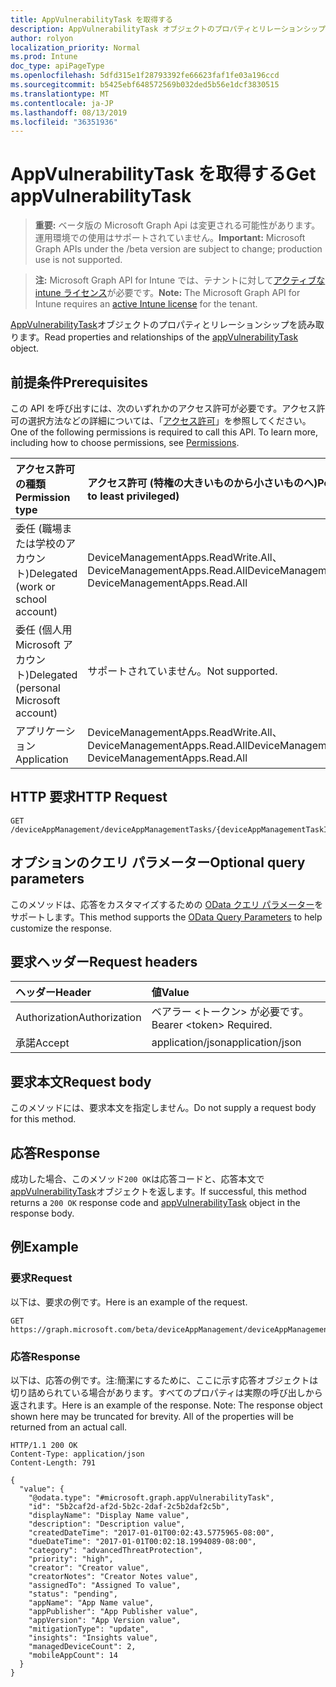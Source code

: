 ```yaml
---
title: AppVulnerabilityTask を取得する
description: AppVulnerabilityTask オブジェクトのプロパティとリレーションシップを読み取ります。
author: rolyon
localization_priority: Normal
ms.prod: Intune
doc_type: apiPageType
ms.openlocfilehash: 5dfd315e1f28793392fe66623faf1fe03a196ccd
ms.sourcegitcommit: b5425ebf648572569b032ded5b56e1dcf3830515
ms.translationtype: MT
ms.contentlocale: ja-JP
ms.lasthandoff: 08/13/2019
ms.locfileid: "36351936"
---
```

# <a name="get-appvulnerabilitytask"></a><span data-ttu-id="20972-103">AppVulnerabilityTask を取得する</span><span class="sxs-lookup"><span data-stu-id="20972-103">Get appVulnerabilityTask</span></span>

> <span data-ttu-id="20972-104">**重要:** ベータ版の Microsoft Graph Api は変更される可能性があります。運用環境での使用はサポートされていません。</span><span class="sxs-lookup"><span data-stu-id="20972-104">**Important:** Microsoft Graph APIs under the /beta version are subject to change; production use is not supported.</span></span>

> <span data-ttu-id="20972-105">**注:** Microsoft Graph API for Intune では、テナントに対して[アクティブな intune ライセンス](https://go.microsoft.com/fwlink/?linkid=839381)が必要です。</span><span class="sxs-lookup"><span data-stu-id="20972-105">**Note:** The Microsoft Graph API for Intune requires an [active Intune license](https://go.microsoft.com/fwlink/?linkid=839381) for the tenant.</span></span>

<span data-ttu-id="20972-106">[AppVulnerabilityTask](../resources/intune-partnerintegration-appvulnerabilitytask.md)オブジェクトのプロパティとリレーションシップを読み取ります。</span><span class="sxs-lookup"><span data-stu-id="20972-106">Read properties and relationships of the [appVulnerabilityTask](../resources/intune-partnerintegration-appvulnerabilitytask.md) object.</span></span>

## <a name="prerequisites"></a><span data-ttu-id="20972-107">前提条件</span><span class="sxs-lookup"><span data-stu-id="20972-107">Prerequisites</span></span>
<span data-ttu-id="20972-p101">この API を呼び出すには、次のいずれかのアクセス許可が必要です。アクセス許可の選択方法などの詳細については、「[アクセス許可](/graph/permissions-reference)」を参照してください。</span><span class="sxs-lookup"><span data-stu-id="20972-p101">One of the following permissions is required to call this API. To learn more, including how to choose permissions, see [Permissions](/graph/permissions-reference).</span></span>

|<span data-ttu-id="20972-110">アクセス許可の種類</span><span class="sxs-lookup"><span data-stu-id="20972-110">Permission type</span></span>|<span data-ttu-id="20972-111">アクセス許可 (特権の大きいものから小さいものへ)</span><span class="sxs-lookup"><span data-stu-id="20972-111">Permissions (from most to least privileged)</span></span>|
|:---|:---|
|<span data-ttu-id="20972-112">委任 (職場または学校のアカウント)</span><span class="sxs-lookup"><span data-stu-id="20972-112">Delegated (work or school account)</span></span>|<span data-ttu-id="20972-113">DeviceManagementApps.ReadWrite.All、DeviceManagementApps.Read.All</span><span class="sxs-lookup"><span data-stu-id="20972-113">DeviceManagementApps.ReadWrite.All, DeviceManagementApps.Read.All</span></span>|
|<span data-ttu-id="20972-114">委任 (個人用 Microsoft アカウント)</span><span class="sxs-lookup"><span data-stu-id="20972-114">Delegated (personal Microsoft account)</span></span>|<span data-ttu-id="20972-115">サポートされていません。</span><span class="sxs-lookup"><span data-stu-id="20972-115">Not supported.</span></span>|
|<span data-ttu-id="20972-116">アプリケーション</span><span class="sxs-lookup"><span data-stu-id="20972-116">Application</span></span>|<span data-ttu-id="20972-117">DeviceManagementApps.ReadWrite.All、DeviceManagementApps.Read.All</span><span class="sxs-lookup"><span data-stu-id="20972-117">DeviceManagementApps.ReadWrite.All, DeviceManagementApps.Read.All</span></span>|

## <a name="http-request"></a><span data-ttu-id="20972-118">HTTP 要求</span><span class="sxs-lookup"><span data-stu-id="20972-118">HTTP Request</span></span>
<!-- {
  "blockType": "ignored"
}
-->
``` http
GET /deviceAppManagement/deviceAppManagementTasks/{deviceAppManagementTaskId}
```

## <a name="optional-query-parameters"></a><span data-ttu-id="20972-119">オプションのクエリ パラメーター</span><span class="sxs-lookup"><span data-stu-id="20972-119">Optional query parameters</span></span>
<span data-ttu-id="20972-120">このメソッドは、応答をカスタマイズするための [OData クエリ パラメーター](https://docs.microsoft.com/en-us/graph/query-parameters)をサポートします。</span><span class="sxs-lookup"><span data-stu-id="20972-120">This method supports the [OData Query Parameters](https://docs.microsoft.com/en-us/graph/query-parameters) to help customize the response.</span></span>

## <a name="request-headers"></a><span data-ttu-id="20972-121">要求ヘッダー</span><span class="sxs-lookup"><span data-stu-id="20972-121">Request headers</span></span>
|<span data-ttu-id="20972-122">ヘッダー</span><span class="sxs-lookup"><span data-stu-id="20972-122">Header</span></span>|<span data-ttu-id="20972-123">値</span><span class="sxs-lookup"><span data-stu-id="20972-123">Value</span></span>|
|:---|:---|
|<span data-ttu-id="20972-124">Authorization</span><span class="sxs-lookup"><span data-stu-id="20972-124">Authorization</span></span>|<span data-ttu-id="20972-125">ベアラー &lt;トークン&gt; が必要です。</span><span class="sxs-lookup"><span data-stu-id="20972-125">Bearer &lt;token&gt; Required.</span></span>|
|<span data-ttu-id="20972-126">承諾</span><span class="sxs-lookup"><span data-stu-id="20972-126">Accept</span></span>|<span data-ttu-id="20972-127">application/json</span><span class="sxs-lookup"><span data-stu-id="20972-127">application/json</span></span>|

## <a name="request-body"></a><span data-ttu-id="20972-128">要求本文</span><span class="sxs-lookup"><span data-stu-id="20972-128">Request body</span></span>
<span data-ttu-id="20972-129">このメソッドには、要求本文を指定しません。</span><span class="sxs-lookup"><span data-stu-id="20972-129">Do not supply a request body for this method.</span></span>

## <a name="response"></a><span data-ttu-id="20972-130">応答</span><span class="sxs-lookup"><span data-stu-id="20972-130">Response</span></span>
<span data-ttu-id="20972-131">成功した場合、このメソッド`200 OK`は応答コードと、応答本文で[appVulnerabilityTask](../resources/intune-partnerintegration-appvulnerabilitytask.md)オブジェクトを返します。</span><span class="sxs-lookup"><span data-stu-id="20972-131">If successful, this method returns a `200 OK` response code and [appVulnerabilityTask](../resources/intune-partnerintegration-appvulnerabilitytask.md) object in the response body.</span></span>

## <a name="example"></a><span data-ttu-id="20972-132">例</span><span class="sxs-lookup"><span data-stu-id="20972-132">Example</span></span>

### <a name="request"></a><span data-ttu-id="20972-133">要求</span><span class="sxs-lookup"><span data-stu-id="20972-133">Request</span></span>
<span data-ttu-id="20972-134">以下は、要求の例です。</span><span class="sxs-lookup"><span data-stu-id="20972-134">Here is an example of the request.</span></span>
``` http
GET https://graph.microsoft.com/beta/deviceAppManagement/deviceAppManagementTasks/{deviceAppManagementTaskId}
```

### <a name="response"></a><span data-ttu-id="20972-135">応答</span><span class="sxs-lookup"><span data-stu-id="20972-135">Response</span></span>
<span data-ttu-id="20972-p102">以下は、応答の例です。注:簡潔にするために、ここに示す応答オブジェクトは切り詰められている場合があります。すべてのプロパティは実際の呼び出しから返されます。</span><span class="sxs-lookup"><span data-stu-id="20972-p102">Here is an example of the response. Note: The response object shown here may be truncated for brevity. All of the properties will be returned from an actual call.</span></span>
``` http
HTTP/1.1 200 OK
Content-Type: application/json
Content-Length: 791

{
  "value": {
    "@odata.type": "#microsoft.graph.appVulnerabilityTask",
    "id": "5b2caf2d-af2d-5b2c-2daf-2c5b2daf2c5b",
    "displayName": "Display Name value",
    "description": "Description value",
    "createdDateTime": "2017-01-01T00:02:43.5775965-08:00",
    "dueDateTime": "2017-01-01T00:02:18.1994089-08:00",
    "category": "advancedThreatProtection",
    "priority": "high",
    "creator": "Creator value",
    "creatorNotes": "Creator Notes value",
    "assignedTo": "Assigned To value",
    "status": "pending",
    "appName": "App Name value",
    "appPublisher": "App Publisher value",
    "appVersion": "App Version value",
    "mitigationType": "update",
    "insights": "Insights value",
    "managedDeviceCount": 2,
    "mobileAppCount": 14
  }
}
```






